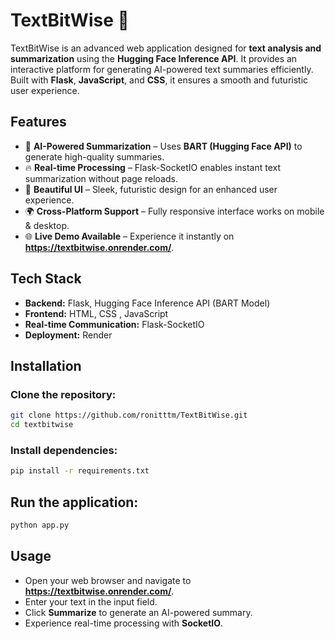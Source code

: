 # **TextBitWise 🚀**  

TextBitWise is an advanced web application designed for **text analysis and summarization** using the **Hugging Face Inference API**. It provides an interactive platform for generating AI-powered text summaries efficiently. Built with **Flask**, **JavaScript**, and **CSS**, it ensures a smooth and futuristic user experience.  

## **Features**  
- 🚀 **AI-Powered Summarization** – Uses **BART (Hugging Face API)** to generate high-quality summaries.  
- 🔥 **Real-time Processing** – Flask-SocketIO enables instant text summarization without page reloads.  
- 🎨 **Beautiful UI** – Sleek, futuristic design for an enhanced user experience.  
- 🌍 **Cross-Platform Support** – Fully responsive interface works on mobile & desktop.  
- 🌐 **Live Demo Available** – Experience it instantly on **https://textbitwise.onrender.com/**.  

## **Tech Stack**  
- **Backend:** Flask, Hugging Face Inference API (BART Model)  
- **Frontend:** HTML, CSS , JavaScript  
- **Real-time Communication:** Flask-SocketIO  
- **Deployment:** Render

## **Installation**  

### **Clone the repository:**  
```bash
git clone https://github.com/ronitttm/TextBitWise.git
cd textbitwise
```

### **Install dependencies:**  
```bash
pip install -r requirements.txt
```

## **Run the application:**  
```bash
python app.py
```

## **Usage**  
- Open your web browser and navigate to **https://textbitwise.onrender.com/**.  
- Enter your text in the input field.  
- Click **Summarize** to generate an AI-powered summary.  
- Experience real-time processing with **SocketIO**.  
